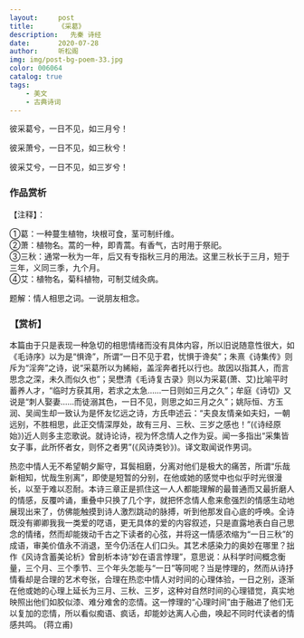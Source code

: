 ```yaml
---
layout:     post
title:      《采葛》
description:   先秦 诗经
date:       2020-07-28
author:     听松阁
img: img/post-bg-poem-33.jpg
color: 006064
catalog: true
tags:
    - 美文
    - 古典诗词
---
```


彼采葛兮，一日不见，如三月兮！

彼采萧兮，一日不见，如三秋兮！

彼采艾兮，一日不见，如三岁兮！


### 作品赏析
【注释】：

①葛：一种蔓生植物，块根可食，茎可制纤维。<br>
②萧：植物名。蒿的一种，即青蒿。有香气，古时用于祭祀。　<br>
③三秋：通常一秋为一年，后又有专指秋三月的用法。这里三秋长于三月，短于三年，义同三季，九个月。<br>
④艾：植物名，菊科植物，可制艾绒灸病。<br>

题解：情人相思之词。一说朋友相念。<br>

### 【赏析】
本篇由于只是表现一种急切的相思情绪而没有具体内容，所以旧说随意性很大，如《毛诗序》以为是“惧谗”，所谓“一日不见于君，忧惧于谗矣”；朱熹《诗集传》则斥为“淫奔”之诗，说“采葛所以为絺綌，盖淫奔者托以行也。故因以指其人，而言思念之深，未久而似久也”；吴懋清《毛诗复古录》则以为采葛(萧、艾)比喻平时蓄养人才，“临时方获其用，若求之太急……一日则如三月之久”；牟庭《诗切》又说是“刺人娶妻……而徒溺其色，一日不见，则思之如三月之久”；姚际恒、方玉润、吴闿生却一致认为是怀友忆远之诗，方氏申述云：“夫良友情亲如夫妇，一朝远别，不胜相思，此正交情深厚处，故有三月、三秋、三岁之感也！”(《诗经原始》)近人则多主恋歌说。就诗论诗，视为怀念情人之作为妥。闻一多指出“采集皆女子事，此所怀者女，则怀之者男”(《风诗类钞》)。译文取闻说作男词。

热恋中情人无不希望朝夕厮守，耳鬓相磨，分离对他们是极大的痛苦，所谓“乐哉新相知，忧哉生别离”，即使是短暂的分别，在他或她的感觉中也似乎时光很漫长，以至于难以忍耐。本诗三章正是抓住这一人人都能理解的最普通而又最折磨人的情感，反覆吟诵，重叠中只换了几个字，就把怀念情人愈来愈强烈的情感生动地展现出来了，仿佛能触摸到诗人激烈跳动的脉搏，听到他那发自心底的呼唤。全诗既没有卿卿我我一类爱的呓语，更无具体的爱的内容叙述，只是直露地表白自己思念的情绪，然而却能拨动千古之下读者的心弦，并将这一情感浓缩为“一日三秋”的成语，审美价值永不消退，至今仍活在人们口头。其艺术感染力的奥妙在哪里？拙作《风诗含蓄美论析》曾剖析本诗“妙在语言悖理”，意思说：从科学时间概念衡量，三个月、三个季节、三个年头怎能与“一日”等同呢？当是悖理的，然而从诗抒情看却是合理的艺术夸张，合理在热恋中情人对时间的心理体验，一日之别，逐渐在他或她的心理上延长为三月、三秋、三岁，这种对自然时间的心理错觉，真实地映照出他们如胶似漆、难分难舍的恋情。这一悖理的“心理时间”由于融进了他们无以复加的恋情，所以看似痴语、疯话，却能妙达离人心曲，唤起不同时代读者的情感共鸣。 (蒋立甫)
